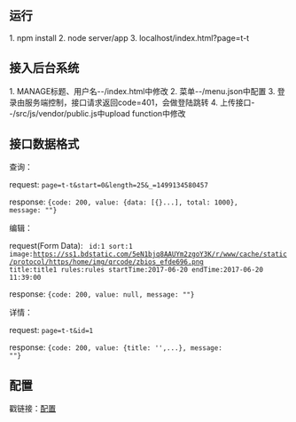 <h2>运行</h2>
1. npm install
2. node server/app
3. localhost/index.html?page=t-t

<h2>接入后台系统</h2>
1. MANAGE标题、用户名--/index.html中修改
2. 菜单--/menu.json中配置
3. 登录由服务端控制，接口请求返回code=401，会做登陆跳转
4. 上传接口--/src/js/vendor/public.js中upload function中修改

<h2>接口数据格式</h2>

查询：

request:
<code>page=t-t&start=0&length=25&_=1499134580457</code>

response:
<code>{code: 200, value: {data: [{}...], total: 1000}, message: ""}</code>

编辑：

request(Form Data):
<code>
id:1
sort:1
image:https://ss1.bdstatic.com/5eN1bjq8AAUYm2zgoY3K/r/www/cache/static/protocol/https/home/img/qrcode/zbios_efde696.png
title:title1
rules:rules
startTime:2017-06-20
endTime:2017-06-20 11:39:00
</code>

response:
<code>{code: 200, value: null, message: ""}</code>

详情：

request:
<code>page=t-t&id=1</code>

response:
<code>{code: 200, value: {title: '',...}, message: ""}</code>


<h2>配置</h2>
戳链接：<a href="./CONFIG.md">配置</a>